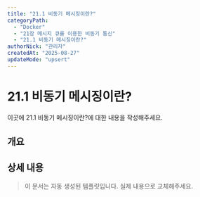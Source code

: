 ```yaml
---
title: "21.1 비동기 메시징이란?"
categoryPath:
  - "Docker"
  - "21장 메시지 큐를 이용한 비동기 통신"
  - "21.1 비동기 메시징이란?"
authorNick: "관리자"
createdAt: "2025-08-27"
updateMode: "upsert"
---
```


# 21.1 비동기 메시징이란?

이곳에 21.1 비동기 메시징이란?에 대한 내용을 작성해주세요.

## 개요

<!-- 내용을 작성해주세요 -->

## 상세 내용

<!-- 내용을 작성해주세요 -->

> 이 문서는 자동 생성된 템플릿입니다. 실제 내용으로 교체해주세요.
